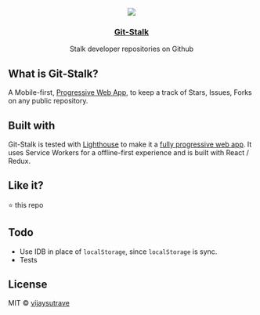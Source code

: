 <p align="center">
  <a href="https://vijaysutrave.github.io/git-stalk/">
    <img src="http://vijaysutrave.com/git-stalk.png">
  </a>
  <h3 align="center"><a href="https://vijaysutrave.github.io/git-stalk/" target="_blank">Git-Stalk</a></h2>
  <p align="center">Stalk developer repositories on Github</p>
</p>

## What is Git-Stalk?
A Mobile-first, [Progressive Web App](https://developers.google.com/web/progressive-web-apps/), to keep a track of Stars, Issues, Forks on any 
public repository. 

## Built with
Git-Stalk is tested with [Lighthouse](https://github.com/GoogleChrome/lighthouse) to make it a [fully progressive web app](http://vijaysutrave.com/git-stalk-results.png).
It uses Service Workers for a offline-first experience and is built with React / Redux. 


## Like it?
:star: this repo


## Todo
- Use IDB in place of `localStorage`, since `localStorage` is sync.
- Tests


## License
MIT © [vijaysutrave](https://github.com/vijaysutrave)
